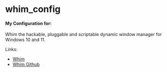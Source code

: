 # whim_config

#### My Configuration for:

Whim the hackable, pluggable and scriptable dynamic window manager for Windows 10 and 11.

Links:

- [Whim](https://dalyisaac.github.io/Whim/index.html)
- [Whim Github](https://github.com/dalyIsaac/Whim)

